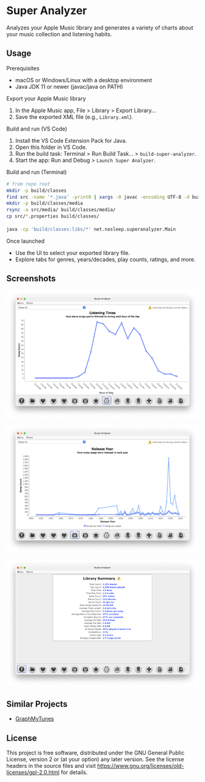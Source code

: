 Super Analyzer
==============

Analyzes your Apple Music library and generates a variety of charts about your music collection and listening habits.

## Usage

Prerequisites
- macOS or Windows/Linux with a desktop environment
- Java JDK 11 or newer (javac/java on PATH)

Export your Apple Music library
1. In the Apple Music app, File > Library > Export Library…
2. Save the exported XML file (e.g., `Library.xml`).

Build and run (VS Code)
1. Install the VS Code Extension Pack for Java.
2. Open this folder in VS Code.
3. Run the build task: Terminal > Run Build Task… > `build-super-analyzer`.
4. Start the app: Run and Debug > `Launch Super Analyzer`.

Build and run (Terminal)
```bash
# from repo root
mkdir -p build/classes
find src -name '*.java' -print0 | xargs -0 javac -encoding UTF-8 -d build/classes -cp 'libs/*'
mkdir -p build/classes/media
rsync -a src/media/ build/classes/media/
cp src/*.properties build/classes/

java -cp 'build/classes:libs/*' net.nosleep.superanalyzer.Main
```

Once launched
- Use the UI to select your exported library file.
- Explore tabs for genres, years/decades, play counts, ratings, and more.

## Screenshots

![Listening Times](screenshots/screenshot1.png)

![Release Year](screenshots/screenshot2.png)

![Summary](screenshots/screenshot3.png)

## Similar Projects

- [GraphMyTunes](https://github.com/search?q=GraphMyTunes)

## License

This project is free software, distributed under the GNU General Public License, version 2 or (at your option) any later version. See the license headers in the source files and visit https://www.gnu.org/licenses/old-licenses/gpl-2.0.html for details.

